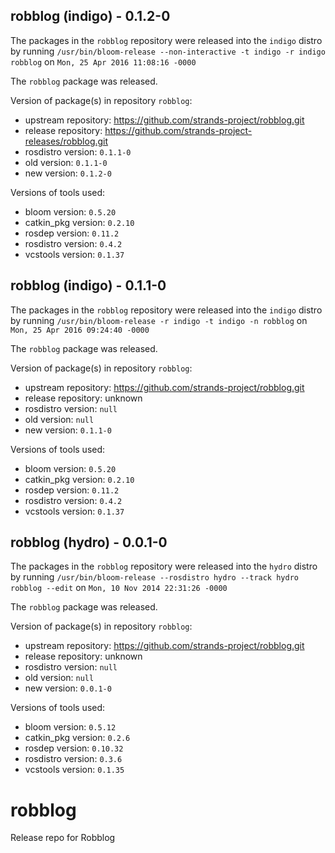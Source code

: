 ## robblog (indigo) - 0.1.2-0

The packages in the `robblog` repository were released into the `indigo` distro by running `/usr/bin/bloom-release --non-interactive -t indigo -r indigo robblog` on `Mon, 25 Apr 2016 11:08:16 -0000`

The `robblog` package was released.

Version of package(s) in repository `robblog`:
- upstream repository: https://github.com/strands-project/robblog.git
- release repository: https://github.com/strands-project-releases/robblog.git
- rosdistro version: `0.1.1-0`
- old version: `0.1.1-0`
- new version: `0.1.2-0`

Versions of tools used:
- bloom version: `0.5.20`
- catkin_pkg version: `0.2.10`
- rosdep version: `0.11.2`
- rosdistro version: `0.4.2`
- vcstools version: `0.1.37`


## robblog (indigo) - 0.1.1-0

The packages in the `robblog` repository were released into the `indigo` distro by running `/usr/bin/bloom-release -r indigo -t indigo -n robblog` on `Mon, 25 Apr 2016 09:24:40 -0000`

The `robblog` package was released.

Version of package(s) in repository `robblog`:
- upstream repository: https://github.com/strands-project/robblog.git
- release repository: unknown
- rosdistro version: `null`
- old version: `null`
- new version: `0.1.1-0`

Versions of tools used:
- bloom version: `0.5.20`
- catkin_pkg version: `0.2.10`
- rosdep version: `0.11.2`
- rosdistro version: `0.4.2`
- vcstools version: `0.1.37`


## robblog (hydro) - 0.0.1-0

The packages in the `robblog` repository were released into the `hydro` distro by running `/usr/bin/bloom-release --rosdistro hydro --track hydro robblog --edit` on `Mon, 10 Nov 2014 22:31:26 -0000`

The `robblog` package was released.

Version of package(s) in repository `robblog`:
- upstream repository: https://github.com/strands-project/robblog.git
- release repository: unknown
- rosdistro version: `null`
- old version: `null`
- new version: `0.0.1-0`

Versions of tools used:
- bloom version: `0.5.12`
- catkin_pkg version: `0.2.6`
- rosdep version: `0.10.32`
- rosdistro version: `0.3.6`
- vcstools version: `0.1.35`


robblog
=======

Release repo for Robblog
